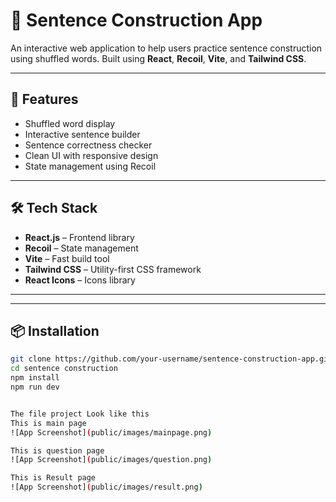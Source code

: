 # 📘 Sentence Construction App

An interactive web application to help users practice sentence construction using shuffled words. Built using **React**, **Recoil**, **Vite**, and **Tailwind CSS**.

---

## 🚀 Features

- Shuffled word display
- Interactive sentence builder
- Sentence correctness checker
- Clean UI with responsive design
- State management using Recoil

---

## 🛠️ Tech Stack

- **React.js** – Frontend library
- **Recoil** – State management
- **Vite** – Fast build tool
- **Tailwind CSS** – Utility-first CSS framework
- **React Icons** – Icons library

---

---

## 📦 Installation

```bash
git clone https://github.com/your-username/sentence-construction-app.git
cd sentence construction
npm install
npm run dev


The file project Look like this
This is main page
![App Screenshot](public/images/mainpage.png)

This is question page
![App Screenshot](public/images/question.png)

This is Result page
![App Screenshot](public/images/result.png)


